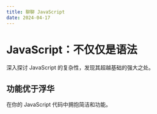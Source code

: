 ```yaml
---
title: 聊聊 JavaScript
date: 2024-04-17
---
```


# JavaScript：不仅仅是语法

深入探讨 JavaScript 的复杂性，发现其超越基础的强大之处。

## 功能优于浮华

在你的 JavaScript 代码中拥抱简洁和功能。
